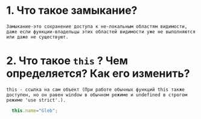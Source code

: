 # 1. Что такое замыкание?
`Замыкание-это сохранение доступа к не-локальным областям видимости, даже если функции-владельцы этих областей видимости уже не выполняются или даже не существуют. `
# 2. Что такое `this` ? Чем определяется? Как его изменить?
`this - ссылка на сам объект (При работе обычных функций this также доступен, но он равен window в обычном режиме и undefined в строгом режиме 'use strict'.).`
```javascript
  this.name="Gleb";
```
